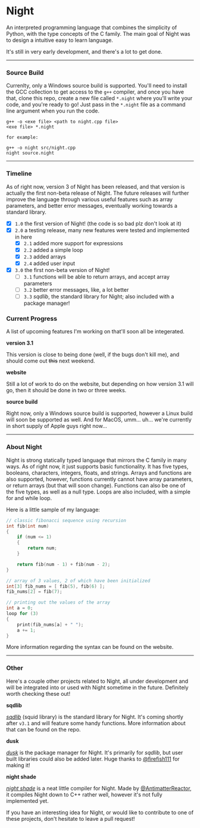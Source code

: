 # Night

An interpreted programming language that combines the simplicity of Python, with the type concepts of the C family. The main goal of Night was to design a intuitive easy to learn language.

It's still in very early development, and there's a lot to get done.

---

### Source Build

Currenlty, only a Windows source build is supported. You'll need to install the GCC collection to get access to the `g++` compiler, and once you have that, clone this repo, create a new file called `*.night` where you'll write your code, and you're ready to go! Just pass in the `*.night` file as a command line argument when you run the code.

```
g++ -o <exe file> <path to night.cpp file>
<exe file> *.night

for example:

g++ -o night src/night.cpp
night source.night
```

---

### Timeline

As of right now, version 3 of Night has been released, and that version is actually the first non-beta release of Night. The future releases will further improve the language through various useful features such as array parameters, and better error messages, eventually working towards a standard library.

- [x] `1.0` the first version of Night! (the code is so bad plz don't look at it)
- [x] `2.0` a testing release, many new features were tested and implemented in here
  - [x] `2.1` added more support for expressions
  - [x] `2.2` added a simple loop
  - [x] `2.3` added arrays
  - [x] `2.4` added user input
- [x] `3.0` the first non-beta version of Night!
  - [ ] `3.1` functions will be able to return arrays, and accept array parameters
  - [ ] `3.2` better error messages, like, a lot better
  - [ ] `3.3` *sqdlib*, the standard library for Night; also included with a package manager!

### Current Progress

A list of upcoming features I'm working on that'll soon all be integerated.

**version 3.1**

This version is close to being done (well, if the bugs don't kill me), and should come out ~~this~~ next weekend.

**website**

Still a lot of work to do on the website, but depending on how version 3.1 will go, then it should be done in two or three weeks.

**source build**

Right now, only a Windows source build is supported, however a Linux build will soon be supported as well. And for MacOS, umm... uh... we're currently in short supply of Apple guys right now...

---

### About Night

Night is strong statically typed language that mirrors the C family in many ways. As of right now, it just supports basic functionality. It has five types, booleans, characters, integers, floats, and strings. Arrays and functions are also supported, however, functions currently cannot have array parameters, or return arrays (but that will soon change). Functions can also be one of the five types, as well as a null type. Loops are also included, with a simple for and while loop.

Here is a little sample of my language:

```cpp
// classic fibonacci sequence using recursion
int fib(int num)
{
    if (num <= 1)
    {
        return num;
    }

    return fib(num - 1) + fib(num - 2);
}

// array of 3 values, 2 of which have been initialized
int[3] fib_nums = [ fib(5), fib(6) ];
fib_nums[2] = fib(7);

// printing out the values of the array
int a = 0;
loop for (3)
{
    print(fib_nums[a] + " ");
    a += 1;
}
```

More information regarding the syntax can be found on the website.

---

### Other

Here's a couple other projects related to Night, all under development and will be integrated into or used with Night sometime in the future. Definitely worth checking these out!

**sqdlib**

*[sqdlib](https://github.com/DynamicSquid/sqdlib)* (squid library) is the standard library for Night. It's coming shortly after `v3.1` and will feature some handy functions. More information about that can be found on the repo.

**dusk**

*[dusk](https://github.com/firefish111/dusk)* is the package manager for Night. It's primarily for *sqdlib*, but user built libraries could also be added later. Huge thanks to [@firefish111](https://github.com/firefish111) for making it!

**night shade**

*[night shade](https://github.com/AntimatterReactor/NightShade)* is a neat little compiler for Night. Made by [@AntimatterReactor](https://github.com/AntimatterReactor), it compiles Night down to C++ rather well, however it's not fully implemented yet.

If you have an interesting idea for Night, or would like to contribute to one of these projects, don't hesitate to leave a pull request!
